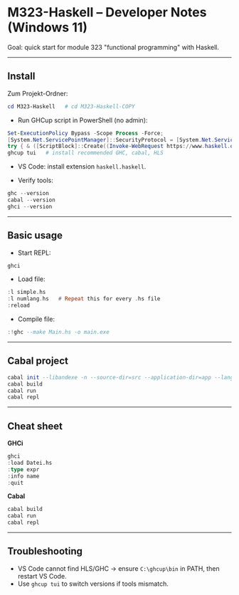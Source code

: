 # M323-Haskell – Developer Notes (Windows 11)

Goal: quick start for module 323 "functional programming" with Haskell.

---

## Install

Zum Projekt-Ordner:

```powershell
cd M323-Haskell   # cd M323-Haskell-COPY
```

- Run GHCup script in PowerShell (no admin):

```powershell
Set-ExecutionPolicy Bypass -Scope Process -Force;
[System.Net.ServicePointManager]::SecurityProtocol = [System.Net.ServicePointManager]::SecurityProtocol -bor 3072;
try { & ([ScriptBlock]::Create((Invoke-WebRequest https://www.haskell.org/ghcup/sh/bootstrap-haskell.ps1 -UseBasicParsing))) -Interactive -DisableCurl } catch { Write-Error $_ }
ghcup tui   # install recommended GHC, cabal, HLS
```

- VS Code: install extension `haskell.haskell`.

- Verify tools:

```powershell
ghc --version
cabal --version
ghci --version
```

---

## Basic usage

- Start REPL:
```PowerShell
ghci
```
- Load file:
```haskell
:l simple.hs
:l numlang.hs   # Repeat this for every .hs file
:reload
```
- Compile file:
```haskell
:!ghc --make Main.hs -o main.exe
```

---

## Cabal project

```haskell
cabal init --libandexe -n --source-dir=src --application-dir=app --language=GHC2021
cabal build
cabal run
cabal repl
```

---

## Cheat sheet

**GHCi**

```haskell
ghci
:load Datei.hs
:type expr
:info name
:quit
```

**Cabal**

```haskell
cabal build
cabal run
cabal repl
```

---

## Troubleshooting

- VS Code cannot find HLS/GHC → ensure `C:\ghcup\bin` in PATH, then restart VS Code.
- Use `ghcup tui` to switch versions if tools mismatch.
